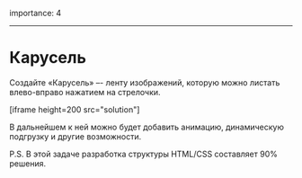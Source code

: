 importance: 4

---

# Карусель

Создайте «Карусель» –- ленту изображений, которую можно листать влево-вправо нажатием на стрелочки.

[iframe height=200 src="solution"]

В дальнейшем к ней можно будет добавить анимацию, динамическую подгрузку и другие возможности.

P.S. В этой задаче разработка структуры HTML/CSS составляет 90% решения.

